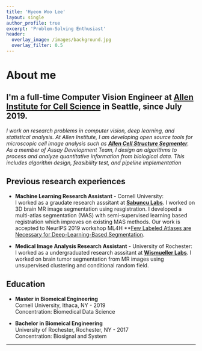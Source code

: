 ```yaml
---
title: 'Hyeon Woo Lee'
layout: single
author_profile: true
excerpt: 'Problem-Solving Enthusiast'
header:
  overlay_image: /images/background.jpg
  overlay_filter: 0.5
---
```


# About me

I'm a full-time **Computer Vision Engineer** at [Allen Institute for Cell Science](https://alleninstitute.org/what-we-do/cell-science/) in Seattle, since July 2019.
---

*I work on research problems in computer vision, deep learning, and statistical analysis. At Allen Institute, I am developing open source tools for microscopic cell image analysis such as **[Allen Cell Structure Segmenter](https://www.allencell.org/segmenter.html)**. As a member of Assay Development Team, I design an algorithms to process and analyze quantitative information from biological data. This includes algorithm design, feasibility test, and pipeline implementation*

## Previous research experiences

- **Machine Learning Research Assistant** - Cornell University:  
  I worked as a graudate research asssitant at **[Sabuncu Labs](http://sabuncu.engineering.cornell.edu/)**. I worked on 3D brain MR image segmentation using resgistration. I developed a multi-atlas segmentation (MAS) with semi-supervised learning based registration which improves on existing MAS methods. Our work is accepted to NeurIPS 2019 workshop ML4H **[Few Labeled Atlases are Necessary for Deep-Learning-Based Segmentation](https://arxiv.org/abs/1908.04466).

- **Medical Image Analysis Research Assistant** - University of Rochester:  
  I worked as a undergraduated research asssitant at **[Wismueller Labs](https://www.urmc.rochester.edu/labs/wismueller.aspx)**. I worked on brain tumor segmentation from MR images using unsupervised clustering and conditional random field. 

## Education

- **Master in Biomeical Engineering**<br />
    Cornell University, Ithaca, NY - 2019 <br />
    Concentration: Biomedical Data Science

- **Bachelor in Biomeical Engineering**<br />
    University of Rochester, Rochester, NY - 2017<br />
    Concentration: Biosignal and System
---